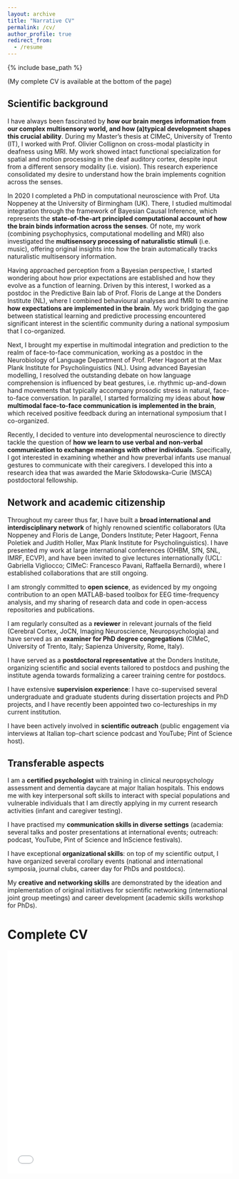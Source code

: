 ```yaml
---
layout: archive
title: "Narrative CV"
permalink: /cv/
author_profile: true
redirect_from:
  - /resume
---
```


{% include base_path %}

(My complete CV is available at the bottom of the page)

## Scientific background
I have always been fascinated by **how our brain merges information from our complex multisensory world, and how (a)typical development shapes this crucial ability**. During my Master’s thesis at CIMeC, University of Trento (IT), I worked with Prof. Olivier Collignon on cross-modal plasticity in deafness using MRI. My work showed intact functional specialization for spatial and motion processing in the deaf auditory cortex, despite input from a different sensory modality (i.e. vision). This research experience consolidated my desire to understand how the brain implements cognition across the senses.

In 2020 I completed a PhD in computational neuroscience with Prof. Uta Noppeney at the University of Birmingham (UK). There, I studied multimodal integration through the framework of Bayesian Causal Inference, which represents the **state-of-the-art principled computational account of how the brain binds information across the senses**. Of note, my work (combining psychophysics, computational modelling and MRI) also investigated the **multisensory processing of naturalistic stimuli** (i.e. music), offering original insights into how the brain automatically tracks naturalistic multisensory information.

Having approached perception from a Bayesian perspective, I started wondering about how prior expectations are established and how they evolve as a function of learning. Driven by this interest, I worked as a postdoc in the Predictive Bain lab of Prof. Floris de Lange at the Donders Institute (NL), where I combined behavioural analyses and fMRI to examine **how expectations are implemented in the brain**. My work bridging the gap between statistical learning and predictive processing encountered significant interest in the scientific community during a national symposium that I co-organized.

Next, I brought my expertise in multimodal integration and prediction to the realm of face-to-face communication, working as a postdoc in the Neurobiology of Language Department of Prof. Peter Hagoort at the Max Plank Institute for Psycholinguistics (NL). Using advanced Bayesian modelling, I resolved the outstanding debate on how language comprehension is influenced by beat gestures, i.e. rhythmic up-and-down hand movements that typically accompany prosodic stress in natural, face-to-face conversation. In parallel, I started formalizing my ideas about **how multimodal face-to-face communication is implemented in the brain**, which received positive feedback during an international symposium that I co-organized.

Recently, I decided to venture into developmental neuroscience to directly tackle the question of **how we learn to use verbal and non-verbal communication to exchange meanings with other individuals**. Specifically, I got interested in examining whether and how preverbal infants use manual gestures to communicate with their caregivers. I developed this into a research idea that was awarded the Marie Skłodowska-Curie (MSCA) postdoctoral fellowship.

## Network and academic citizenship
Throughout my career thus far, I have built a **broad international and interdisciplinary network** of highly renowned scientific collaborators (Uta Noppeney and Floris de Lange, Donders Institute; Peter Hagoort, Fenna Poletiek and Judith Holler, Max Plank Institute for Psycholinguistics). I have presented my work at large international conferences (OHBM, SfN, SNL, IMRF, ECVP), and have been invited to give lectures internationally (UCL: Gabriella Vigliocco; CIMeC: Francesco Pavani, Raffaella Bernardi), where I established collaborations that are still ongoing.

I am strongly committed to **open science**, as evidenced by my ongoing contribution to an open MATLAB-based toolbox for EEG time-frequency analysis, and my sharing of research data and code in open-access repositories and publications.

I am regularly consulted as a **reviewer** in relevant journals of the field (Cerebral Cortex, JoCN, Imaging Neuroscience, Neuropsychologia) and have served as an **examiner for PhD degree congregations** (CIMeC, University of Trento, Italy; Sapienza University, Rome, Italy).

I have served as a **postdoctoral representative** at the Donders Institute, organizing scientific and social events tailored to postdocs and pushing the institute agenda towards formalizing a career training centre for postdocs.

I have extensive **supervision experience**: I have co-supervised several undergraduate and graduate students during dissertation projects and PhD projects, and I have recently been appointed two co-lectureships in my current institution.

I have been actively involved in **scientific outreach** (public engagement via interviews at Italian top-chart science podcast and YouTube; Pint of Science host).

## Transferable aspects
I am a **certified psychologist** with training in clinical neuropsychology assessment and dementia daycare at major Italian hospitals. This endows me with key interpersonal soft skills to interact with special populations and vulnerable individuals that I am directly applying in my current research activities (infant and caregiver testing).

I have practised my **communication skills in diverse settings** (academia: several talks and poster presentations at international events; outreach: podcast, YouTube, Pint of Science and InScience festivals).

I have exceptional **organizational skills**: on top of my scientific output, I have organized several corollary events (national and international symposia, journal clubs, career day for PhDs and postdocs).

My **creative and networking skills** are demonstrated by the ideation and implementation of original initiatives for scientific networking (international joint group meetings) and career development (academic skills workshop for PhDs).
 

Complete CV
======
<iframe src="/files/AmbraFerrari CV.pdf" width="100%" height="500" frameborder="no" border="0" marginwidth="0" marginheight="0"></iframe>
